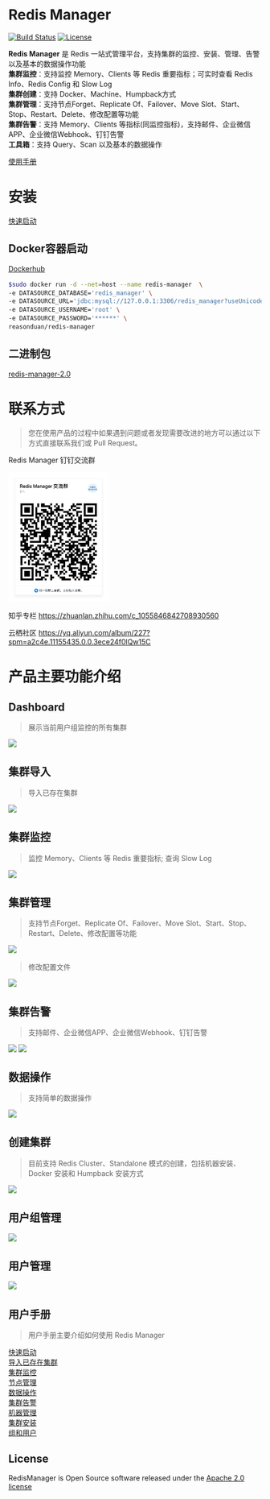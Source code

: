 # Redis Manager

[![Build Status](https://user-gold-cdn.xitu.io/2019/11/5/16e3bca6874b2a56?w=90&h=20&f=svg&s=724)](https://travis-ci.org/ngbdf/redis-manager)
[![License](https://img.shields.io/badge/License-Apache%202.0-blue.svg)](https://www.apache.org/licenses/LICENSE-2.0)

**Redis Manager** 是 Redis 一站式管理平台，支持集群的监控、安装、管理、告警以及基本的数据操作功能  
**集群监控**：支持监控 Memory、Clients 等 Redis 重要指标；可实时查看 Redis Info、Redis Config 和 Slow Log  
**集群创建**：支持 Docker、Machine、Humpback方式  
**集群管理**：支持节点Forget、Replicate Of、Failover、Move Slot、Start、Stop、Restart、Delete、修改配置等功能  
**集群告警**：支持 Memory、Clients 等指标(同监控指标)，支持邮件、企业微信APP、企业微信Webhook、钉钉告警  
**工具箱**：支持 Query、Scan 以及基本的数据操作

[使用手册](https://github.com/ngbdf/redis-manager/wiki/)

# 安装
[快速启动](https://github.com/ngbdf/redis-manager/wiki/2.x-%E5%BF%AB%E9%80%9F%E5%90%AF%E5%8A%A8)

## Docker容器启动
[Dockerhub](https://hub.docker.com/repository/docker/reasonduan/redis-manager)
```sh
$sudo docker run -d --net=host --name redis-manager  \
-e DATASOURCE_DATABASE='redis_manager' \
-e DATASOURCE_URL='jdbc:mysql://127.0.0.1:3306/redis_manager?useUnicode=true&characterEncoding=utf-8&serverTimezone=GMT%2b8' \
-e DATASOURCE_USERNAME='root' \
-e DATASOURCE_PASSWORD='******' \
reasonduan/redis-manager
```
## 二进制包
[redis-manager-2.0](https://github.com/ngbdf/redis-manager/releases/download/redis-manager-2.2.0/redis-manager-2.2.0.tar.gz)

# 联系方式
> 您在使用产品的过程中如果遇到问题或者发现需要改进的地方可以通过以下方式直接联系我们或 Pull Request。

Redis Manager 钉钉交流群  

<img src="./documents/contact/dingding.jpg" width="200px"/>


知乎专栏  https://zhuanlan.zhihu.com/c_1055846842708930560

云栖社区  https://yq.aliyun.com/album/227?spm=a2c4e.11155435.0.0.3ece24f0lQw15C

# 产品主要功能介绍
## Dashboard    
> 展示当前用户组监控的所有集群  

<img src="./documents/images/index.png"/>

## 集群导入  
> 导入已存在集群

<img src="./documents/images/import-cluster.png"/>

## 集群监控  
> 监控 Memory、Clients 等 Redis 重要指标; 查询 Slow Log  

<img src="./documents/images/monitor.png"/>

## 集群管理
> 支持节点Forget、Replicate Of、Failover、Move Slot、Start、Stop、Restart、Delete、修改配置等功能  

<img src="./documents/images/node-manage.png"/>

> 修改配置文件

<img src="./documents/images/edit-config.png"/>

## 集群告警
> 支持邮件、企业微信APP、企业微信Webhook、钉钉告警  

<img src="./documents/images/alert-manage/cluster-rule.png"/>

<img src="./documents/images/alert-manage/cluster-channel.png"/>

## 数据操作
> 支持简单的数据操作

<img src="./documents/images/data-operation.png"/>

## 创建集群      
> 目前支持 Redis Cluster、Standalone 模式的创建，包括机器安装、Docker 安装和 Humpback 安装方式  

<img src="./documents/images/installation/cluster-docker-auto.png"/>
	
## 用户组管理  

<img src="./documents/images/group-manage.png"/>

## 用户管理  

<img src="./documents/images/user-manage/user-manage.png"/>

## 用户手册
> 用户手册主要介绍如何使用 Redis Manager

[快速启动](https://github.com/ngbdf/redis-manager/wiki/2.x-%E5%BF%AB%E9%80%9F%E5%90%AF%E5%8A%A8)  
[导入已存在集群](https://github.com/ngbdf/redis-manager/wiki/2.x-%E5%AF%BC%E5%85%A5%E5%B7%B2%E5%AD%98%E5%9C%A8%E7%9A%84%E9%9B%86%E7%BE%A4)  
[集群监控](https://github.com/ngbdf/redis-manager/wiki/2.x-%E9%9B%86%E7%BE%A4%E7%9B%91%E6%8E%A7)  
[节点管理](https://github.com/ngbdf/redis-manager/wiki/2.x-%E8%8A%82%E7%82%B9%E7%AE%A1%E7%90%86)  
[数据操作](https://github.com/ngbdf/redis-manager/wiki/2.x-%E6%95%B0%E6%8D%AE%E6%93%8D%E4%BD%9C)  
[集群告警](https://github.com/ngbdf/redis-manager/wiki/2.x-%E9%9B%86%E7%BE%A4%E5%91%8A%E8%AD%A6)  
[机器管理](https://github.com/ngbdf/redis-manager/wiki/2.x-%E6%9C%BA%E5%99%A8%E7%AE%A1%E7%90%86)  
[集群安装](https://github.com/ngbdf/redis-manager/wiki/2.x-%E9%9B%86%E7%BE%A4%E5%AE%89%E8%A3%85)  
[组和用户](https://github.com/ngbdf/redis-manager/wiki/2.x-%E7%BB%84%E5%92%8C%E7%94%A8%E6%88%B7%E7%AE%A1%E7%90%86)
## License
RedisManager is Open Source software released under the  [Apache 2.0 license](http://www.apache.org/licenses/LICENSE-2.0.html)


